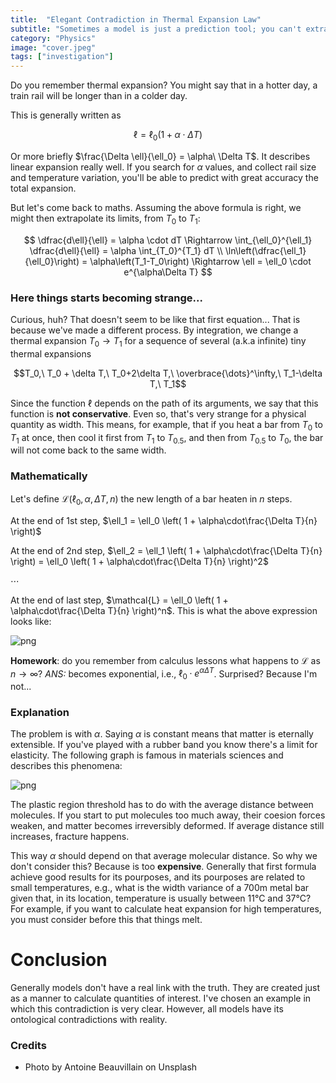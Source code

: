 ```yaml
---
title:  "Elegant Contradiction in Thermal Expansion Law"
subtitle: "Sometimes a model is just a prediction tool; you can't extract any underlying truth from it"
category: "Physics"
image: "cover.jpeg"
tags: ["investigation"]
---
```


Do you remember thermal expansion? You might say that in a hotter day, a train rail will be longer than in a colder day.

This is generally written as

$$
\ell = \ell_0 \left( 1 + \alpha\cdot\Delta T \right)
$$

Or more briefly $\frac{\Delta \ell}{\ell_0} = \alpha\ \Delta T$. It describes linear expansion really well. If you search for $\alpha$ values, and collect rail size and temperature variation, you'll be able to predict with great accuracy the total expansion.

But let's come back to maths. Assuming the above formula is right, we might then extrapolate its limits, from $T_0$ to $T_1$:

$$
\dfrac{d\ell}{\ell} = \alpha \cdot dT
\Rightarrow \int_{\ell_0}^{\ell_1} \dfrac{d\ell}{\ell} = \alpha \int_{T_0}^{T_1} dT \\
\ln\left(\dfrac{\ell_1}{\ell_0}\right) = \alpha\left(T_1-T_0\right)
\Rightarrow \ell = \ell_0 \cdot e^{\alpha\Delta T}
$$

### Here things starts becoming strange...
Curious, huh? That doesn't seem to be like that first equation...
That is because we've made a different process. By integration, we change a thermal expansion $T_0 \rightarrow T_1$ for a sequence of several (a.k.a infinite) tiny thermal expansions

$$T_0,\ T_0 + \delta T,\ T_0+2\delta T,\ \overbrace{\dots}^\infty,\ T_1-\delta T,\ T_1$$

Since the function $\ell$ depends on the path of its arguments, we say that this function is **not conservative**.
Even so, that's very strange for a physical quantity as width. This means, for example, that if you heat a bar from $T_0$ to $T_1$ at once, then cool it first from $T_1$ to $T_{0.5}$, and then from $T_{0.5}$ to $T_0$, the bar will not come back to the same width.

### Mathematically
Let's define $\mathcal{L}(\ell_0, \alpha, \Delta T, n)$ the new length of a bar heaten in $n$ steps.

At the end of 1st step, $\ell_1 = \ell_0 \left( 1 + \alpha\cdot\frac{\Delta T}{n} \right)$

At the end of 2nd step, $\ell_2 = \ell_1 \left( 1 + \alpha\cdot\frac{\Delta T}{n} \right) = \ell_0 \left( 1 + \alpha\cdot\frac{\Delta T}{n} \right)^2$

$\cdots$

At the end of last step, $\mathcal{L} = \ell_0 \left( 1 + \alpha\cdot\frac{\Delta T}{n} \right)^n$.
This is what the above expression looks like:

![png](graph1.png)

**Homework**: do you remember from calculus lessons what happens to $\mathcal{L}$ as $n\rightarrow\infty$? *ANS:* becomes exponential, i.e., $\ell_0 \cdot e^{\alpha\Delta T}$. Surprised? Because I'm not...

### Explanation
The problem is with $\alpha$. Saying $\alpha$ is constant means that matter is eternally extensible. If you've played with a rubber band you know there's a limit for elasticity. The following graph is famous in materials sciences and describes this phenomena:

![png](graph2.jpg)

The plastic region threshold has to do with the average distance between molecules. If you start to put molecules too much away, their coesion forces weaken, and matter becomes irreversibly deformed. If average distance still increases, fracture happens.

This way $\alpha$ should depend on that average molecular distance. So why we don't consider this? Because is too **expensive**. Generally that first formula achieve good results for its pourposes, and its pourposes are related to small temperatures, e.g., what is the width variance of a 700m metal bar given that, in its location, temperature is usually between 11°C and 37°C? For example, if you want to calculate heat expansion for high temperatures, you must consider before this that things melt. 

# Conclusion
Generally models don't have a real link with the truth. They are created just as a manner to calculate quantities of interest. I've chosen an example in which this contradiction is very clear. However, all models have its ontological contradictions with reality.

### Credits
- Photo by Antoine Beauvillain on Unsplash